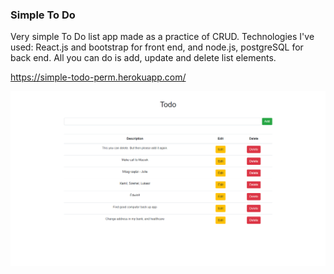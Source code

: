 ### Simple To Do

Very simple To Do list app made as a practice of CRUD. Technologies I've used: React.js and bootstrap for front end, and node.js, postgreSQL for back end. All you can do is add, update and delete list elements.

https://simple-todo-perm.herokuapp.com/

![img](./images_readme/1.png)
